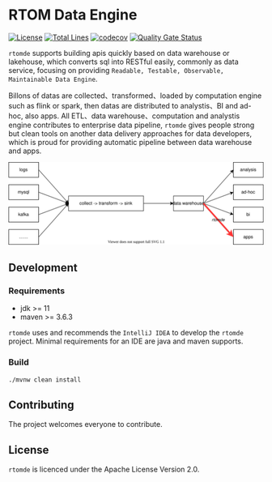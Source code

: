 # RTOM Data Engine
[![License](https://img.shields.io/badge/license-Apache%202-4EB1BA.svg)](https://www.apache.org/licenses/LICENSE-2.0.html)
[![Total Lines](https://tokei.rs/b1/github/flowerfine/rtomde?category=lines)](https://github.com/flowerfine/rtomde)
[![codecov](https://codecov.io/gh/flowerfine/rtomde/branch/master/graph/badge.svg)](https://codecov.io/gh/flowerfine/rtomde/branch/master)
[![Quality Gate Status](https://sonarcloud.io/api/project_badges/measure?project=flowerfine_rtomde&metric=alert_status)](https://sonarcloud.io/dashboard?id=flowerfine_rtomde)

`rtomde` supports building apis quickly based on data warehouse or lakehouse, which converts sql into RESTful easily, commonly as data service, focusing on providing `Readable, Testable, Observable, Maintainable Data Engine`.

Billons of datas are collected、transformed、loaded by computation engine such as flink or spark, then datas are distributed to analystis、BI and ad-hoc, also apps. All ETL、data warehouse、computation and analystis engine contributes to enterprise data pipeline, `rtomde` gives people strong but clean tools on another data delivery approaches for data developers, which is proud for providing automatic pipeline between data warehouse and apps.

![rtomde](https://github.com/flowerfine/rtomde/blob/master/doc/readme.svg)

## Development

### Requirements

* jdk >= 11
* maven >= 3.6.3

`rtomde` uses and recommends the `IntelliJ IDEA` to develop the `rtomde` project. Minimal requirements for an IDE are java and maven supports.

### Build

```shell
./mvnw clean install
```

## Contributing

The project welcomes everyone to contribute.

## License

`rtomde` is licenced under the Apache License Version 2.0.
